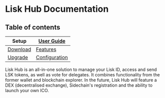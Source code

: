 # Lisk Hub Documentation

## Table of contents
| Setup | [User Guide](/documentation/lisk-hub/user-guide) |
|--- | --- |
|[Download](/documentation/lisk-commander/setup#pre-installation) | [Features](/documentation/lisk-hub/user-guide/features) |
|[Upgrade](/documentation/lisk-commander/setup#installation) | [Configuration](/documentation/lisk-hub/user-guide/configuration) |

Lisk Hub is an all-in-one solution to manage your Lisk ID, access and send LSK tokens, as well as vote for delegates. It combines functionality from the former wallet and blockchain explorer. In the future, Lisk Hub will feature a DEX (decentralised exchange), Sidechain's registration and the ability to launch your own ICO.
